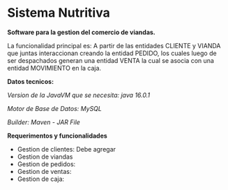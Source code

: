 # Sistema Nutritiva
**Software para la gestion del comercio de viandas.**

La funcionalidad principal es: A partir de las entidades CLIENTE y VIANDA que juntas interaccionan creando la entidad PEDIDO, los cuales luego de ser despachados generan una entidad VENTA la cual se asocia con una entidad MOVIMIENTO en la caja.

 
 **Datos tecnicos:**

*Version de la JavaVM que se necesita: java 16.0.1*

*Motor de Base de Datos: MySQL*

*Builder: Maven - JAR File*


**Requerimentos y funcionalidades**
* Gestion de clientes:  Debe agregar 
* Gestion de viandas
* Gestion de pedidos:
* Gestion de ventas:
* Gestion de caja:
